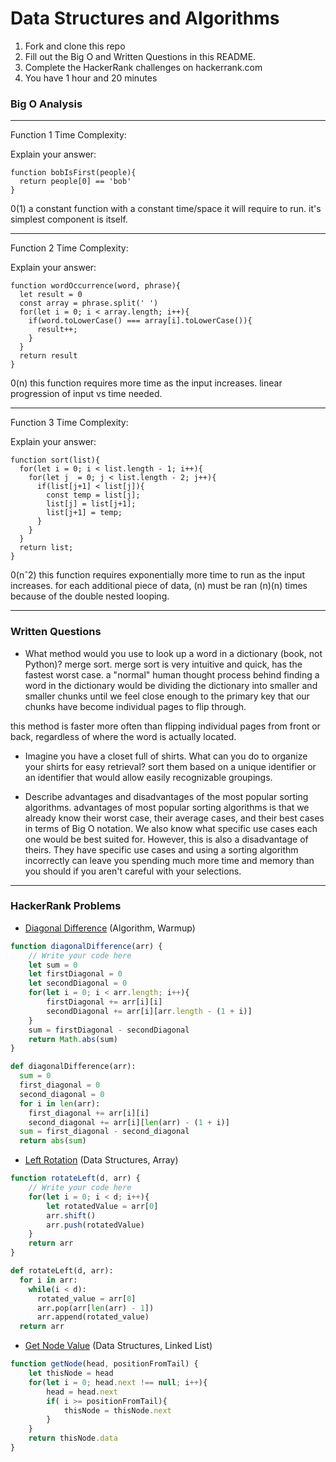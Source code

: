 # Data Structures and Algorithms

1. Fork and clone this repo
2. Fill out the Big O and Written Questions in this README.
3. Complete the HackerRank challenges on hackerrank.com
4. You have 1 hour and 20 minutes


### Big O Analysis

---
Function 1 Time Complexity:

Explain your answer:
```
function bobIsFirst(people){
  return people[0] == 'bob'
}
```

0(1)
a constant function with a constant time/space it will require to run. 
it's simplest component is itself.

---
Function 2 Time Complexity:

Explain your answer:
```
function wordOccurrence(word, phrase){
  let result = 0
  const array = phrase.split(' ')
  for(let i = 0; i < array.length; i++){
    if(word.toLowerCase() === array[i].toLowerCase()){
      result++;
    }
  }
  return result
}
```

0(n)
this function requires more time as the input increases.
linear progression of input vs time needed.

---
Function 3 Time Complexity:

Explain your answer:
```
function sort(list){
  for(let i = 0; i < list.length - 1; i++){
    for(let j  = 0; j < list.length - 2; j++){
      if(list[j+1] < list[j]){
        const temp = list[j];
        list[j] = list[j+1];
        list[j+1] = temp;
      }
    }
  }
  return list;
}
```

0(nˆ2)
this function requires exponentially more time to run as the input increases.
for each additional piece of data, (n) must be ran (n)(n) times 
because of the double nested looping.

---

### Written Questions

- What method would you use to look up a word in a dictionary (book, not Python)?
merge sort. merge sort is very intuitive and quick, has the fastest worst case. 
a "normal" human thought process behind finding a word in the dictionary would be 
dividing the dictionary into smaller and smaller chunks until we feel close enough
to the primary key that our chunks have become individual pages to flip through.

this method is faster more often than flipping individual pages from front or back, 
regardless of where the word is actually located.

- Imagine you have a closet full of shirts. What can you do to organize your shirts for easy retrieval?
sort them based on a unique identifier or an identifier that would allow easily recognizable groupings.

- Describe advantages and disadvantages of the most popular sorting algorithms.
advantages of most popular sorting algorithms is that we already know their worst case, their average cases, and their best cases in terms of Big O notation. We also know what specific use cases each one would be best suited for. However, this is also a disadvantage of theirs. They have specific use cases and using a sorting algorithm incorrectly can leave you spending much more time and memory than you should if you aren't careful with your selections.

---

### HackerRank Problems

- [Diagonal Difference](https://www.hackerrank.com/challenges/diagonal-difference/problem) (Algorithm, Warmup)

```javascript 
function diagonalDifference(arr) {
    // Write your code here
    let sum = 0
    let firstDiagonal = 0
    let secondDiagonal = 0
    for(let i = 0; i < arr.length; i++){
        firstDiagonal += arr[i][i]
        secondDiagonal += arr[i][arr.length - (1 + i)]
    }
    sum = firstDiagonal - secondDiagonal
    return Math.abs(sum)
}
```

```python
def diagonalDifference(arr):
  sum = 0
  first_diagonal = 0
  second_diagonal = 0
  for i in len(arr):
    first_diagonal += arr[i][i]
    second_diagonal += arr[i][len(arr) - (1 + i)]
  sum = first_diagonal - second_diagonal
  return abs(sum)
```


- [Left Rotation](https://www.hackerrank.com/challenges/array-left-rotation/problem) (Data Structures, Array)

```javascript
function rotateLeft(d, arr) {
    // Write your code here
    for(let i = 0; i < d; i++){
        let rotatedValue = arr[0]
        arr.shift()
        arr.push(rotatedValue)
    }
    return arr
}
```

```python
def rotateLeft(d, arr):
  for i in arr:
    while(i < d):
      rotated_value = arr[0]
      arr.pop(arr[len(arr) - 1])
      arr.append(rotated_value)
  return arr
```

- [Get Node Value](https://www.hackerrank.com/challenges/get-the-value-of-the-node-at-a-specific-position-from-the-tail) (Data Structures, Linked List)

```javascript
function getNode(head, positionFromTail) {
    let thisNode = head
    for(let i = 0; head.next !== null; i++){
        head = head.next
        if( i >= positionFromTail){
            thisNode = thisNode.next
        }
    }
    return thisNode.data
}
```
